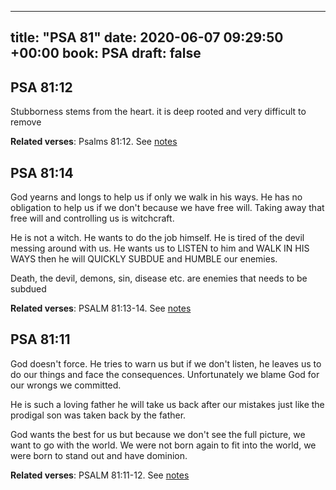 
---
title: "PSA 81"
date: 2020-06-07 09:29:50 +00:00
book: PSA
draft: false
---

## PSA 81:12

Stubborness stems from the heart. it is deep rooted and very difficult to remove

**Related verses**: Psalms 81:12. See [notes](https://my.bible.com/notes/3446595416509637429)


## PSA 81:14

God yearns and longs to help us if only we walk in his ways. He has no obligation to help us if we don't because we have free will. Taking away that free will and controlling us is witchcraft.

He is not a witch. He wants to do the job himself. He is tired of the devil messing around with us.
He wants us to LISTEN to him and WALK IN HIS WAYS then he will QUICKLY SUBDUE and HUMBLE our enemies.

Death, the devil, demons, sin, disease etc. are enemies that needs to be subdued

**Related verses**: PSALM 81:13-14. See [notes](https://my.bible.com/notes/2615899297833279641)


## PSA 81:11

God doesn't force. He tries to warn us but if we don't listen, he leaves us to do our things and face the consequences. Unfortunately we blame God for our wrongs we committed.

He is such a loving father he will take us back after our mistakes just like the prodigal son was taken back by the father.

God wants the best for us but because we don't see the full picture, we want to go with the world. We were not born again to fit into the world, we were born to stand out and have dominion.

**Related verses**: PSALM 81:11-12. See [notes](https://my.bible.com/notes/2615889879573979253)

